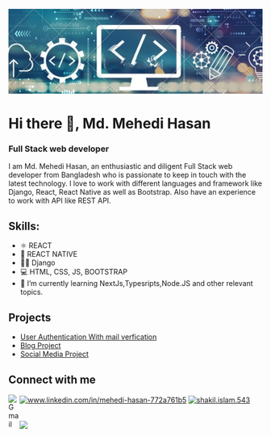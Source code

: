 
![A Full Stack web developer](https://github.com/Mehedi-Hasan925/Mehedi-Hasan925/blob/main/banner.jpg)

# Hi there 👋,  Md. Mehedi Hasan
### Full Stack web developer 
I am Md. Mehedi Hasan, an enthusiastic and diligent  Full Stack web developer from Bangladesh who is passionate to keep in touch with the latest technology. I love to work with different languages and framework like Django, React, React Native as well as Bootstrap. Also have an experience to work with API like REST API.

## Skills:
- ⚛ REACT
- 📱 REACT NATIVE
- 👩‍💻 Django
- 💻 HTML, CSS, JS, BOOTSTRAP
- 🌱 I’m currently learning NextJs,Typesripts,Node.JS and other relevant topics. 

## Projects
-  [User Authentication With mail verfication](https://github.com/Mehedi-Hasan925/Full-User-Authentication-with-mail-verification-using-django)
-  [Blog Project](https://github.com/Mehedi-Hasan925/Blog-project)
-  [Social Media Project](https://github.com/Mehedi-Hasan925/Explore-A-social-Media-Website)

## Connect with me
<a target="_blank" href="mailto:mehedi.cse14bu@gmail.com">
    <img align="left" alt="Gmail" width="22px" src="https://cdn.jsdelivr.net/npm/simple-icons@v3/icons/gmail.svg" />
 </a>
 <a href="https://www.linkedin.com/in/mehedi-hasan-772a761b5" target="blank"><img align="center" src="https://cdn.jsdelivr.net/npm/simple-icons@3.0.1/icons/linkedin.svg" alt="www.linkedin.com/in/mehedi-hasan-772a761b5" height="30" width="40" /></a>
      <a href="https://www.facebook.com/profile.php?id=100007440552913" target="blank"><img align="center" src="https://cdn.jsdelivr.net/npm/simple-icons@3.0.1/icons/facebook.svg" alt="shakil.islam.543" height="30" width="40" /></a>
<br><br>
<p><img align="center" src="https://github-readme-stats.vercel.app/api?username=Mehedi-Hasan925&theme=dark&show_icons=true" /></p>

